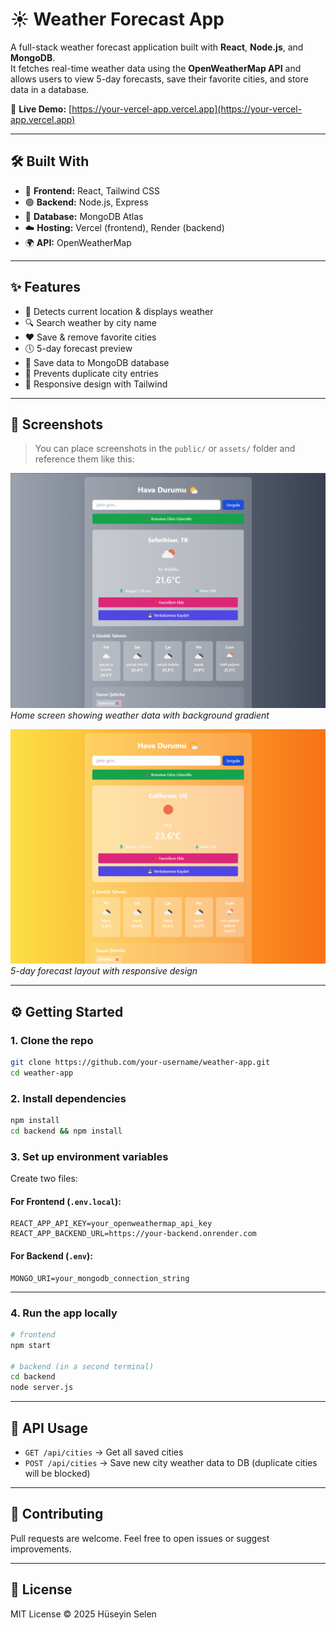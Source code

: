 # ☀️ Weather Forecast App

A full-stack weather forecast application built with **React**, **Node.js**, and **MongoDB**.  
It fetches real-time weather data using the **OpenWeatherMap API** and allows users to view 5-day forecasts, save their favorite cities, and store data in a database.

🔗 **Live Demo:** [https://your-vercel-app.vercel.app](https://your-vercel-app.vercel.app)

---

## 🛠️ Built With

- 🔵 **Frontend:** React, Tailwind CSS
- 🟢 **Backend:** Node.js, Express
- 🍃 **Database:** MongoDB Atlas
- ☁️ **Hosting:** Vercel (frontend), Render (backend)
- 🌍 **API:** OpenWeatherMap

---

## ✨ Features

- 📍 Detects current location & displays weather
- 🔍 Search weather by city name
- ❤️ Save & remove favorite cities
- 🕔 5-day forecast preview
- 💾 Save data to MongoDB database
- 🚫 Prevents duplicate city entries
- 🎨 Responsive design with Tailwind

---

## 📸 Screenshots

> You can place screenshots in the `public/` or `assets/` folder and reference them like this:

![Main Screen](./assets/screenshot1.png)
*Home screen showing weather data with background gradient*

![Forecast View](./assets/screenshot2.png)
*5-day forecast layout with responsive design*

---

## ⚙️ Getting Started

### 1. Clone the repo

```bash
git clone https://github.com/your-username/weather-app.git
cd weather-app
```

### 2. Install dependencies

```bash
npm install
cd backend && npm install
```

### 3. Set up environment variables

Create two files:

#### For Frontend (`.env.local`):

```
REACT_APP_API_KEY=your_openweathermap_api_key
REACT_APP_BACKEND_URL=https://your-backend.onrender.com
```

#### For Backend (`.env`):

```
MONGO_URI=your_mongodb_connection_string
```

---

### 4. Run the app locally

```bash
# frontend
npm start

# backend (in a second terminal)
cd backend
node server.js
```

---

## 📡 API Usage

- `GET /api/cities` → Get all saved cities  
- `POST /api/cities` → Save new city weather data to DB (duplicate cities will be blocked)

---

## 🤝 Contributing

Pull requests are welcome. Feel free to open issues or suggest improvements.

---

## 📄 License
MIT License © 2025 Hüseyin Selen

